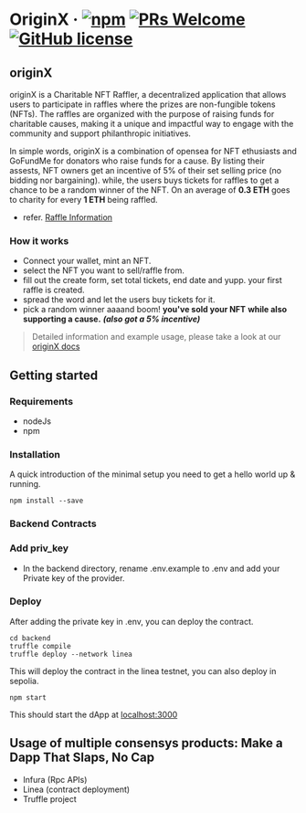# OriginX &middot; [![npm](https://img.shields.io/npm/v/npm.svg?style=flat-square)](https://www.npmjs.com/package/npm) [![PRs Welcome](https://img.shields.io/badge/PRs-welcome-brightgreen.svg?style=flat-square)](http://makeapullrequest.com) [![GitHub license](https://img.shields.io/badge/license-MIT-blue.svg?style=flat-square)](https://github.com/your/your-project/blob/master/LICENSE)

## originX

originX is a Charitable NFT Raffler, a decentralized application that allows users to 
participate in raffles where the prizes are non-fungible tokens (NFTs). The raffles are 
organized with the purpose of raising funds for charitable causes, making it a unique 
and impactful way to engage with the community and support philanthropic initiatives.

In simple words, originX is a combination of opensea for NFT ethusiasts and GoFundMe for donators who raise funds for a cause. By listing their assests, NFT owners get an incentive of 5% of their set selling price (no bidding nor bargaining). while, the users buys tickets for raffles to get a chance to be a random winner of the NFT. On an average of **0.3 ETH** goes to charity for every **1 ETH** being raffled.

- refer. [Raffle Information](https://originx-docs.0xc0d3rs.tech/overview/raffle-pool)

### How it works

- Connect your wallet, mint an NFT.
- select the NFT you want to sell/raffle from.
- fill out the create form, set total tickets, end date and yupp. your first raffle is created.
- spread the word and let the users buy tickets for it.
- pick a random winner aaaand boom! **you've sold your NFT** **while also supporting a cause.** ***(also got a 5% incentive)***

> Detailed information and example usage, please take a look at our [originX docs](https://originx-docs.0xc0d3rs.tech/getting-started/creating-a-raffle)

## Getting started

### Requirements

- nodeJs
- npm

### Installation

A quick introduction of the minimal setup you need to get a hello world up &
running.

```shell
npm install --save
```

### Backend Contracts
### Add priv_key
- In the backend directory, rename .env.example to .env and add your Private key of the provider.

### Deploy
After adding the private key in .env, you can deploy the contract.

```shell
cd backend
truffle compile
truffle deploy --network linea
```
This will deploy the contract in the linea testnet, you can also deploy in sepolia.

```shell
npm start
```
This should start the dApp at [localhost:3000](https://localhost:3000)

## Usage of multiple consensys products: Make a Dapp That Slaps, No Cap

- Infura (Rpc APIs)
- Linea (contract deployment)
- Truffle project